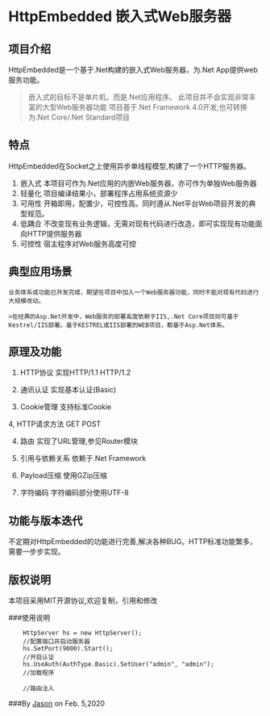 ﻿# HttpEmbedded 嵌入式Web服务器
## 项目介绍
HttpEmbedded是一个基于.Net构建的嵌入式Web服务器，为.Net App提供web服务功能。

>嵌入式的目标不是单片机，而是.Net应用程序。
>此项目并不会实现非常丰富的大型Web服务器功能
>项目基于.Net Framework 4.0开发,也可转换为.Net Core/.Net Standard项目

## 特点
HttpEmbedded在Socket之上使用异步单线程模型,构建了一个HTTP服务器。
1. 嵌入式
	本项目可作为.Net应用的内嵌Web服务器，亦可作为单独Web服务器
2. 轻量化
	项目编译结果小，部署程序占用系统资源少
3. 可用性
	开箱即用，配置少，可控性高。同时遵从.Net平台Web项目开发的典型规范。
4. 低耦合
	不改变现有业务逻辑，无需对现有代码进行改造，即可实现现有功能面向HTTP提供服务器
5. 可控性
	宿主程序对Web服务高度可控

## 典型应用场景

	业务体系或功能已开发完成，期望在项目中加入一个Web服务器功能，同时不能对现有代码进行大规模改动。

	>在经典的Asp.Net开发中，Web服务的部署高度依赖于IIS,.Net Core项目则可基于Kestrel/IIS部署。基于KESTREL或IIS部署的WEB项目，都基于Asp.Net体系。

## 原理及功能

1. HTTP协议
	实现HTTP/1.1 HTTP/1.2

2. 通讯认证
	实现基本认证(Basic)

3. Cookie管理
	支持标准Cookie

4, HTTP请求方法
	GET POST

4. 路由
	实现了URL管理,参见Router模块

5. 引用与依赖关系
	依赖于.Net Framework

6. Payload压缩
	使用GZip压缩

7. 字符编码
	字符编码部分使用UTF-8

## 功能与版本迭代
   不定期对HttpEmbedded的功能进行完善,解决各种BUG。HTTP标准功能繁多，需要一步步实现。

## 版权说明
本项目采用MIT开源协议,欢迎复制，引用和修改

###使用说明

~~~
    HttpServer hs = new HttpServer();
    //配置端口并启动服务器
    hs.SetPort(9000).Start();
    //开启认证
    hs.UseAuth(AuthType.Basic).SetUser("admin", "admin");
	//加载程序

	//路由注入

~~~

###By [Jason][1] on Feb. 5,2020

[1]:mailto:brotherqian@163.com